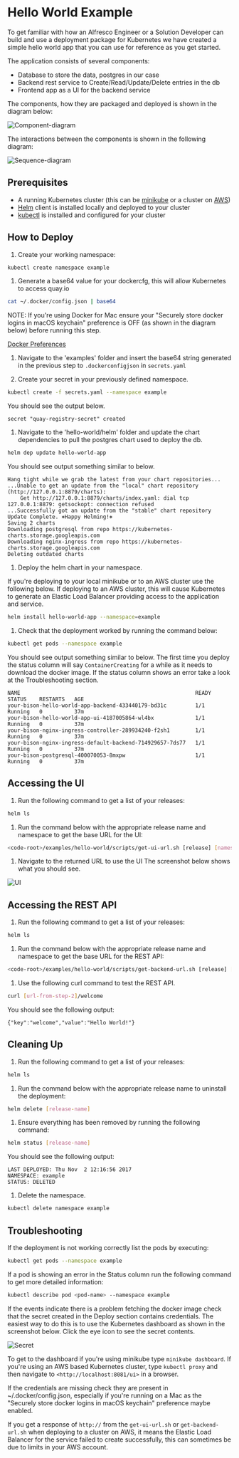 # Hello World Example

To get familiar with how an Alfresco Engineer or a Solution Developer can build and use a deployment package for Kubernetes we have created a simple hello world app that you can use for reference as you get started.

The application consists of several components:

- Database to store the data, postgres in our case
- Backend rest service to Create/Read/Update/Delete entries in the db
- Frontend app as a UI for the backend service

The components, how they are packaged and deployed is shown in the diagram below:

![Component-diagram](./diagrams/component-diagram.png "component-diagram")

The interactions between the components is shown in the following diagram:

![Sequence-diagram](./diagrams/sequence-diagram.png "sequence-diagram")

## Prerequisites

- A running Kubernetes cluster (this can be [minikube](https://kubernetes.io/docs/getting-started-guides/minikube/) or a cluster on [AWS](https://aws.amazon.com/blogs/compute/kubernetes-clusters-aws-kops/))
- [Helm](https://github.com/kubernetes/helm/blob/master/docs/install.md) client is installed locally and deployed to your cluster
- [kubectl](https://kubernetes.io/docs/tasks/tools/install-kubectl/) is installed and configured for your cluster

## How to Deploy

1. Create your working namespace:

```bash
kubectl create namespace example
```

1. Generate a base64 value for your dockercfg, this will allow Kubernetes to access quay.io

```bash
cat ~/.docker/config.json | base64
```

NOTE: If you're using Docker for Mac ensure your "Securely store docker logins in macOS keychain" preference is OFF (as shown in the diagram below) before running this step.

[Docker Preferences](./diagrams/docker-preferences.png)

1. Navigate to the 'examples' folder and insert the base64 string generated in the previous step to `.dockerconfigjson` in `secrets.yaml`

2. Create your secret in your previously defined namespace.

```bash
kubectl create -f secrets.yaml --namespace example
```

You should see the output below.

```
secret "quay-registry-secret" created
```

1. Navigate to the 'hello-world/helm' folder and update the chart dependencies to pull the postgres chart used to deploy the db.

```bash
helm dep update hello-world-app
```

You should see output something similar to below.

```
Hang tight while we grab the latest from your chart repositories...
...Unable to get an update from the "local" chart repository (http://127.0.0.1:8879/charts):
    Get http://127.0.0.1:8879/charts/index.yaml: dial tcp 127.0.0.1:8879: getsockopt: connection refused
...Successfully got an update from the "stable" chart repository
Update Complete. ⎈Happy Helming!⎈
Saving 2 charts
Downloading postgresql from repo https://kubernetes-charts.storage.googleapis.com
Downloading nginx-ingress from repo https://kubernetes-charts.storage.googleapis.com
Deleting outdated charts
```

1. Deploy the helm chart in your namespace.

If you're deploying to your local minikube or to an AWS cluster use the following below. If deploying to an AWS cluster, this will cause Kubernetes to generate an Elastic Load Balancer providing access to the application and service.

```bash
helm install hello-world-app --namespace=example
```

1. Check that the deployment worked by running the command below:

```bash
kubectl get pods --namespace example
```

You should see output something similar to below. The first time you deploy the status column will say `ContainerCreating` for a while as it needs to download the docker image. If the status column shows an error take a look at the Troubleshooting section.

```
NAME                                                       READY     STATUS    RESTARTS   AGE
your-bison-hello-world-app-backend-433440179-bd31c         1/1       Running   0          37m
your-bison-hello-world-app-ui-4187005864-wl4bx             1/1       Running   0          37m
your-bison-nginx-ingress-controller-289934240-f2sh1        1/1       Running   0          37m
your-bison-nginx-ingress-default-backend-714929657-7ds77   1/1       Running   0          37m
your-bison-postgresql-400070053-8mxpw                      1/1       Running   0          37m
```

## Accessing the UI

1. Run the following command to get a list of your releases:

```bash
helm ls
```

1. Run the command below with the appropriate release name and namespace to get the base URL for the UI:

```bash
<code-root>/examples/hello-world/scripts/get-ui-url.sh [release] [namespace]
```

1. Navigate to the returned URL to use the UI The screenshot below shows what you should see.

![UI](./diagrams/app-ui.png)

## Accessing the REST API

1. Run the following command to get a list of your releases:

```bash
helm ls
```

1. Run the command below with the appropriate release name and namespace to get the base URL for the REST API:

```bash
<code-root>/examples/hello-world/scripts/get-backend-url.sh [release] [namespace]
```

1. Use the following curl command to test the REST API.

```bash
curl [url-from-step-2]/welcome
```

You should see the following output:

```
{"key":"welcome","value":"Hello World!"}
```

## Cleaning Up

1. Run the following command to get a list of your releases:

```bash
helm ls
```

1. Run the command below with the appropriate release name to uninstall the deployment:

```bash
helm delete [release-name]
```

1. Ensure everything has been removed by running the following command:

```bash
helm status [release-name]
```

You should see the following output:

```
LAST DEPLOYED: Thu Nov  2 12:16:56 2017
NAMESPACE: example
STATUS: DELETED
```

1. Delete the namespace.

```bash
kubectl delete namespace example
```

## Troubleshooting

If the deployment is not working correctly list the pods by executing:

```bash
kubectl get pods --namespace example
```

If a pod is showing an error in the Status column run the following command to get more detailed information:

```bash
kubectl describe pod <pod-name> --namespace example
```

If the events indicate there is a problem fetching the docker image check that the secret created in the Deploy section contains credentials. The easiest way to do this is to use the Kubernetes dashboard as shown in the screenshot below. Click the eye icon to see the secret contents.

![Secret](./diagrams/secrets-in-dashboard.png)

To get to the dashboard if you're using minikube type `minikube dashboard`. If you're using an AWS based Kubernetes cluster, type `kubectl proxy` and then navigate to `<http://localhost:8081/ui>` in a browser.

If the credentials are missing check they are present in ~/.docker/config.json, especially if you're running on a Mac as the "Securely store docker logins in macOS keychain" preference maybe enabled.

If you get a response of `http://` from the `get-ui-url.sh` or `get-backend-url.sh` when deploying to a cluster on AWS, it means the Elastic Load Balancer for the service failed to create successfully, this can sometimes be due to limits in your AWS account.
